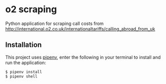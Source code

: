 # o2 scraping

Python application for scraping call costs from http://international.o2.co.uk/internationaltariffs/calling_abroad_from_uk

## Installation

This project uses [pipenv](http://docs.pipenv.org/en/latest/), enter the following in your terminal to install and run the application:
```shell
$ pipenv install
$ pipenv shell
```
